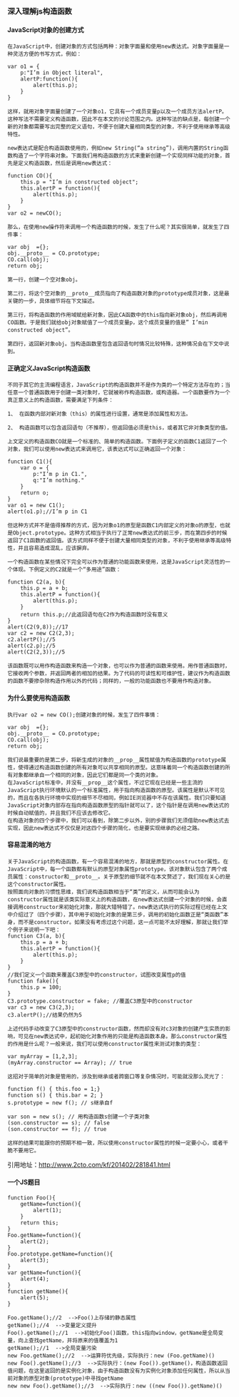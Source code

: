 ### 深入理解js构造函数 ###
#### JavaScript对象的创建方式 ####

    在JavaScript中，创建对象的方式包括两种：对象字面量和使用new表达式。对象字面量是一种灵活方便的书写方式，例如：

    var o1 = {
        p:"I’m in Object literal",
        alertP:function(){
            alert(this.p);
        }
    }

    这样，就用对象字面量创建了一个对象o1，它具有一个成员变量p以及一个成员方法alertP。这种写法不需要定义构造函数，因此不在本文的讨论范围之内。这种写法的缺点是，每创建一个新的对象都需要写出完整的定义语句，不便于创建大量相同类型的对象，不利于使用继承等高级特性。

    new表达式是配合构造函数使用的，例如new String(“a string”)，调用内置的String函数构造了一个字符串对象。下面我们用构造函数的方式来重新创建一个实现同样功能的对象，首先是定义构造函数，然后是调用new表达式：

    function CO(){
        this.p = "I’m in constructed object";
        this.alertP = function(){
            alert(this.p);
        }
    }
    var o2 = newCO();
    
    那么，在使用new操作符来调用一个构造函数的时候，发生了什么呢？其实很简单，就发生了四件事：

    var obj  ={};
    obj.__proto__ = CO.prototype;
    CO.call(obj);
    return obj;

    第一行，创建一个空对象obj。

    第二行，将这个空对象的__proto__成员指向了构造函数对象的prototype成员对象，这是最关键的一步，具体细节将在下文描述。

    第三行，将构造函数的作用域赋给新对象，因此CA函数中的this指向新对象obj，然后再调用CO函数。于是我们就给obj对象赋值了一个成员变量p，这个成员变量的值是” I’min constructed object”。

    第四行，返回新对象obj。当构造函数里包含返回语句时情况比较特殊，这种情况会在下文中说到。

#### 正确定义JavaScript构造函数 ####

    不同于其它的主流编程语言，JavaScript的构造函数并不是作为类的一个特定方法存在的；当任意一个普通函数用于创建一类对象时，它就被称作构造函数，或构造器。一个函数要作为一个真正意义上的构造函数，需要满足下列条件：

    1、 在函数内部对新对象（this）的属性进行设置，通常是添加属性和方法。

    2、 构造函数可以包含返回语句（不推荐），但返回值必须是this，或者其它非对象类型的值。

    上文定义的构造函数CO就是一个标准的、简单的构造函数。下面例子定义的函数C1返回了一个对象，我们可以使用new表达式来调用它，该表达式可以正确返回一个对象：

    function C1(){
        var o = {
            p:"I’m p in C1.",
            q:"I’m nothing."
        }
        return o;
    }
    var o1 = new C1();
    alert(o1.p);//I’m p in C1
    
    但这种方式并不是值得推荐的方式，因为对象o1的原型是函数C1内部定义的对象o的原型，也就是Object.prototype。这种方式相当于执行了正常new表达式的前三步，而在第四步的时候返回了C1函数的返回值。该方式同样不便于创建大量相同类型的对象，不利于使用继承等高级特性，并且容易造成混乱，应该摒弃。

    一个构造函数在某些情况下完全可以作为普通的功能函数来使用，这是JavaScript灵活性的一个体现。下例定义的C2就是一个“多用途”函数：

    function C2(a, b){
        this.p = a + b;
        this.alertP = function(){
            alert(this.p);
        }
        return this.p;//此返回语句在C2作为构造函数时没有意义
    }
    alert(C2(9,8));//17
    var c2 = new C2(2,3);
    c2.alertP();//5
    alert(c2.p);//5
    alert(C2(2,3));//5

    该函数既可以用作构造函数来构造一个对象，也可以作为普通的函数来使用。用作普通函数时，它接收两个参数，并返回两者的相加的结果。为了代码的可读性和可维护性，建议作为构造函数的函数不要掺杂除构造作用以外的代码；同样的，一般的功能函数也不要用作构造对象。

#### 为什么要使用构造函数 ####
    执行var o2 = new CO();创建对象的时候，发生了四件事情：

    var obj  ={};
    obj.__proto__ = CO.prototype;
    CO.call(obj);
    return obj;

    我们说最重要的是第二步，将新生成的对象的__prop__属性赋值为构造函数的prototype属性，使得通过构造函数创建的所有对象可以共享相同的原型。这意味着同一个构造函数创建的所有对象都继承自一个相同的对象，因此它们都是同一个类的对象。
    在JavaScript标准中，并没有__prop__这个属性，不过它现在已经是一些主流的JavaScript执行环境默认的一个标准属性，用于指向构造函数的原型。该属性是默认不可见的，而且在各执行环境中实现的细节不尽相同，例如IE浏览器中不存在该属性。我们只要知道JavaScript对象内部存在指向构造函数原型的指针就可以了，这个指针是在调用new表达式的时候自动赋值的，并且我们不应该去修改它。
    在构造对象的四个步骤中，我们可以看到，除第二步以外，别的步骤我们无须借助new表达式去实现，因此new表达式不仅仅是对这四个步骤的简化，也是要实现继承的必经之路。

#### 容易混淆的地方 ####
    关于JavaScript的构造函数，有一个容易混淆的地方，那就是原型的constructor属性。在JavaScript中，每一个函数都有默认的原型对象属性prototype，该对象默认包含了两个成员属性：constructor和__proto__。关于原型的细节就不在本文赘述了，我们现在关心的是这个constructor属性。
    按照面向对象的习惯性思维，我们说构造函数相当于“类”的定义，从而可能会认为constructor属性就是该类实际意义上的构造函数，在new表达式创建一个对象的时候，会直接调用constructor来初始化对象，那就大错特错了。new表达式执行的实际过程已经在上文中介绍过了（四个步骤），其中用于初始化对象的是第三步，调用的初始化函数正是“类函数”本身，而不是constructor。如果没有考虑过这个问题，这一点可能不太好理解，那就让我们举个例子来说明一下吧：
    function C3(a, b){
        this.p = a + b;
        this.alertP = function(){
            alert(this.p);
        }
    }
    //我们定义一个函数来覆盖C3原型中的constructor，试图改变属性p的值
    function fake(){
        this.p = 100;
    }
    C3.prototype.constructor = fake; //覆盖C3原型中的constructor
    var c3 = new C3(2,3);
    c3.alertP();//结果仍然为5

    上述代码手动改变了C3原型中的constructor函数，然而却没有对c3对象的创建产生实质的影响，可见在new表达式中，起初始化对象作用的只能是构造函数本身。那么constructor属性的作用是什么呢？一般来说，我们可以使用constructor属性来测试对象的类型：

    var myArray = [1,2,3];
    (myArray.constructor == Array); // true

    这招对于简单的对象是管用的，涉及到继承或者跨窗口等复杂情况时，可能就没那么灵光了：

    function f() { this.foo = 1;}
    function s() { this.bar = 2; }
    s.prototype = new f(); // s继承自f
    
    var son = new s(); // 用构造函数s创建一个子类对象
    (son.constructor == s); // false
    (son.constructor == f); // true

    这样的结果可能跟你的预期不相一致，所以使用constructor属性的时候一定要小心，或者干脆不要用它。

引用地址：http://www.2cto.com/kf/201402/281841.html

#### 一个JS题目 ####
    function Foo(){
        getName=function(){
            alert(1);
        }
        return this;
    }
    Foo.getName=function(){
        alert(2);
    }
    Foo.prototype.getName=function(){
        alert(3);
    }
    var getName=function(){
        alert(4);
    }
    function getName(){
        alert(5);
    }

    Foo.getName();//2  -->Foo()上存储的静态属性
    getName();//4  -->变量定义提升
    Foo().getName();//1  -->初始化Foo()函数，this指向window，getName是全局变量，向上查找getName，并将原来的值覆盖为1
    getName();//1  -->全局变量污染
    new Foo.getName();//2  -->运算符优先级，实际执行：new (Foo.getName)()
    new Foo().getName();//3  -->实际执行：(new Foo()).getName()，构造函数返回值问题，在这里返回的是实例化对象，由于构造函数没有为实例化对象添加任何属性，所以从当前对象的原型对象(prototype)中寻找getName
    new new Foo().getName();//3  -->实际执行：new ((new Foo()).getName)()

